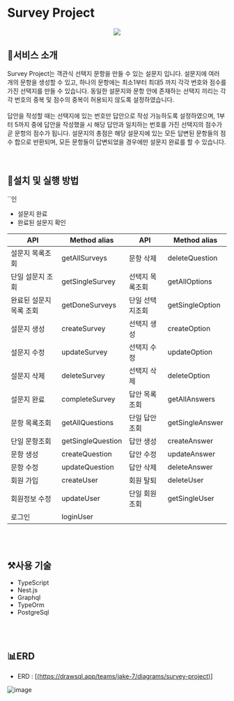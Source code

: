 # Survey Project

<p align="center"><img src="https://github.com/sangwoorhie/BackEnd/assets/131964697/a62d2ac9-105f-4522-8f41-1f56b167617c"></p>

## 🎯서비스 소개

Survey Project는 객관식 선택지 문항을 만들 수 있는 설문지 입니다. 설문지에 여러 개의 문항을 생성할 수 있고, 하나의 문항에는 최소1부터 최대5 까지 각각 번호와 점수를 가진 선택지를 만들 수 있습니다. 동일한 설문지와 문항 안에 존재하는 선택지 끼리는 각각 번호의 중복 및 점수의 중복이 허용되지 않도록 설정하였습니다.<br>
<br>
답안을 작성할 때는 선택지에 있는 번호만 답안으로 작성 가능하도록 설정하였으며, 1부터 5까지 중에 답안을 작성했을 시 해당 답안과 일치하는 번호를 가진 선택지의 점수가 곧 문항의 점수가 됩니다. 설문지의 총점은 해당 설문지에 있는 모든 답변된 문항들의 점수 합으로 반환되며, 모든 문항들이 답변되었을 경우에만 설문지 완료를 할 수 있습니다.<br>
<br>
<br>

## 🔎설치 및 실행 방법

``인
-  설문지 완료
-  완료된 설문지 확인

|          API         |    Method alias  |      API       |    Method alias    |
|----------------------|------------------|----------------|--------------------|
|   설문지 목록조회    |  getAllSurveys    |    문항 삭제   |   deleteQuestion   |
|   단일 설문지 조회   |  getSingleSurvey  | 선택지 목록조회|    getAllOptions   |
|완료된 설문지목록 조회|   getDoneSurveys  | 단일 선택지조회|   getSingleOption  |
|     설문지 생성      |   createSurvey    |   선택지 생성  |    createOption    |
|     설문지 수정      |   updateSurvey    |   선택지 수정  |    updateOption    |
|     설문지 삭제      |   deleteSurvey    |   선택지 삭제  |    deleteOption    |
|     설문지 완료      |   completeSurvey  |  답안 목록조회 |    getAllAnswers   |
|    문항 목록조회     |  getAllQuestions  |  단일 답안조회 |   getSingleAnswer  |
|     단일 문항조회    | getSingleQuestion |    답안 생성   |    createAnswer    |
|      문항 생성       |  createQuestion   |    답안 수정   |    updateAnswer    |
|      문항 수정       |  updateQuestion   |    답안 삭제   |    deleteAnswer    |
|      회원 가입       |    createUser     |    회원 탈퇴   |     deleteUser     |
|    회원정보 수정     |    updateUser     |  단일 회원조회 |    getSingleUser   |
|       로그인         |     loginUser     |                |                    |


<br>
<br>

## ⚒️사용 기술

- TypeScript
- Nest.js
- Graphql
- TypeOrm
- PostgreSql

<br>
<br>

## 📊ERD

- ERD : [[(https://drawsql.app/teams/jake-7/diagrams/survey-project)](https://drawsql.app/teams/jake-7/diagrams/survey-project)]

![image](https://github.com/sangwoorhie/Survey_Project/assets/131964697/6e23f6e6-61b3-470f-ac28-f747ec52d408)
<br>
<br>


